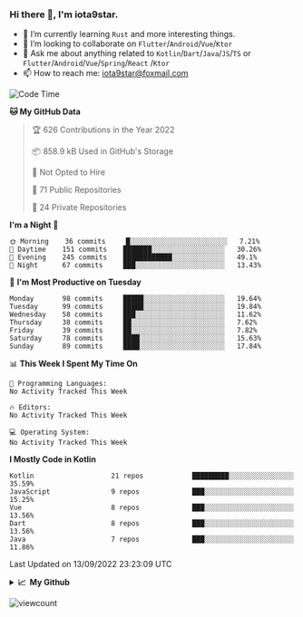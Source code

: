 ### Hi there 👋, I'm iota9star.

- 🌱 I’m currently learning `Rust` and more interesting things.
- 👯 I’m looking to collaborate on `Flutter`/`Android`/`Vue`/`Ktor`
- 💬 Ask me about anything related to `Kotlin`/`Dart`/`Java`/`JS`/`TS` or `Flutter`/`Android`/`Vue`/`Spring`/`React`
  /`Ktor`
- 📫 How to reach me: [iota9star@foxmail.com](iota9star@foxmail.com)



<!--START_SECTION:waka-->
![Code Time](http://img.shields.io/badge/Code%20Time-3%2C090%20hrs%2054%20mins-blue)

**🐱 My GitHub Data** 

> 🏆 626 Contributions in the Year 2022
 > 
> 📦 858.9 kB Used in GitHub's Storage 
 > 
> 🚫 Not Opted to Hire
 > 
> 📜 71 Public Repositories 
 > 
> 🔑 24 Private Repositories  
 > 
**I'm a Night 🦉** 

```text
🌞 Morning    36 commits     █░░░░░░░░░░░░░░░░░░░░░░░░   7.21% 
🌆 Daytime    151 commits    ███████░░░░░░░░░░░░░░░░░░   30.26% 
🌃 Evening    245 commits    ████████████░░░░░░░░░░░░░   49.1% 
🌙 Night      67 commits     ███░░░░░░░░░░░░░░░░░░░░░░   13.43%

```
📅 **I'm Most Productive on Tuesday** 

```text
Monday       98 commits     █████░░░░░░░░░░░░░░░░░░░░   19.64% 
Tuesday      99 commits     █████░░░░░░░░░░░░░░░░░░░░   19.84% 
Wednesday    58 commits     ███░░░░░░░░░░░░░░░░░░░░░░   11.62% 
Thursday     38 commits     ██░░░░░░░░░░░░░░░░░░░░░░░   7.62% 
Friday       39 commits     ██░░░░░░░░░░░░░░░░░░░░░░░   7.82% 
Saturday     78 commits     ████░░░░░░░░░░░░░░░░░░░░░   15.63% 
Sunday       89 commits     ████░░░░░░░░░░░░░░░░░░░░░   17.84%

```


📊 **This Week I Spent My Time On** 

```text
💬 Programming Languages: 
No Activity Tracked This Week

🔥 Editors: 
No Activity Tracked This Week

💻 Operating System: 
No Activity Tracked This Week

```

**I Mostly Code in Kotlin** 

```text
Kotlin                   21 repos            █████████░░░░░░░░░░░░░░░░   35.59% 
JavaScript               9 repos             ███░░░░░░░░░░░░░░░░░░░░░░   15.25% 
Vue                      8 repos             ███░░░░░░░░░░░░░░░░░░░░░░   13.56% 
Dart                     8 repos             ███░░░░░░░░░░░░░░░░░░░░░░   13.56% 
Java                     7 repos             ███░░░░░░░░░░░░░░░░░░░░░░   11.86%

```



 Last Updated on 13/09/2022 23:23:09 UTC
<!--END_SECTION:waka-->

<details>
  <summary><b>📈&nbsp;&nbsp;My Github</b></summary>
  <br>
  <img src='https://github-profile-trophy.vercel.app/?username=iota9star'>
  <img src='https://bad-apple-github-readme.vercel.app/api?show_bg=1&username=iota9star&hide_title=true'>
  <img src='http://cr-skills-chart-widget.azurewebsites.net/api/api?username=iota9star'>
</details>


![viewcount](https://count.getloli.com/get/@iota9star?theme=rule34)
